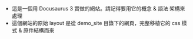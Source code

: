- 這是一個用 Docusaurus 3 實做的網站。請記得要用它的概念 & 語法 架構來處理
- 這個網站的原始 layout 是從 demo_site 目錄下的網頁，完整移植它的 css 樣式 & 原件結構而來